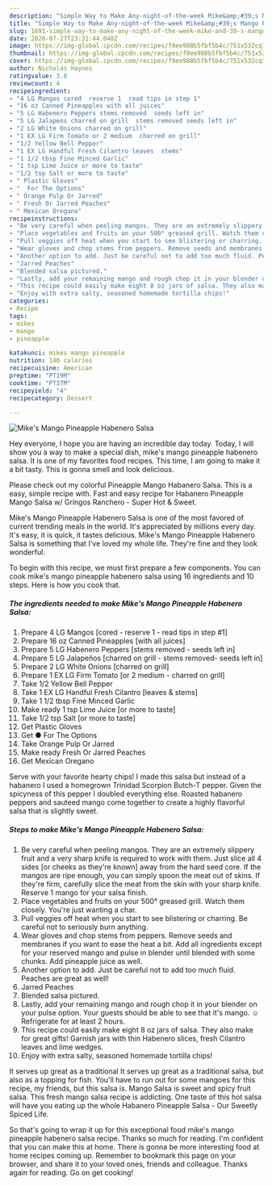 ```yaml
---
description: "Simple Way to Make Any-night-of-the-week Mike&amp;#39;s Mango Pineapple Habenero Salsa"
title: "Simple Way to Make Any-night-of-the-week Mike&amp;#39;s Mango Pineapple Habenero Salsa"
slug: 1691-simple-way-to-make-any-night-of-the-week-mike-and-39-s-mango-pineapple-habenero-salsa
date: 2020-07-27T23:31:44.048Z
image: https://img-global.cpcdn.com/recipes/f0ee988b5fbf5b4c/751x532cq70/mikes-mango-pineapple-habenero-salsa-recipe-main-photo.jpg
thumbnail: https://img-global.cpcdn.com/recipes/f0ee988b5fbf5b4c/751x532cq70/mikes-mango-pineapple-habenero-salsa-recipe-main-photo.jpg
cover: https://img-global.cpcdn.com/recipes/f0ee988b5fbf5b4c/751x532cq70/mikes-mango-pineapple-habenero-salsa-recipe-main-photo.jpg
author: Nicholas Haynes
ratingvalue: 3.8
reviewcount: 4
recipeingredient:
- "4 LG Mangos cored  reserve 1  read tips in step 1"
- "16 oz Canned Pineapples with all juices"
- "5 LG Habenero Peppers stems removed  seeds left in"
- "5 LG Jalapeos charred on grill  stems removed seeds left in"
- "2 LG White Onions charred on grill"
- "1 EX LG Firm Tomato or 2 medium  charred on grill"
- "1/2 Yellow Bell Pepper"
- "1 EX LG Handful Fresh Cilantro leaves  stems"
- "1 1/2 tbsp Fine Minced Garlic"
- "1 tsp Lime Juice or more to taste"
- "1/2 tsp Salt or more to taste"
- " Plastic Gloves"
- "  For The Options"
- " Orange Pulp Or Jarred"
- " Fresh Or Jarred Peaches"
- " Mexican Oregano"
recipeinstructions:
- "Be very careful when peeling mangos. They are an extremely slippery fruit and a very sharp knife is required to work with them. Just slice all 4 sides [or cheeks as they&#39;re known] away from the hard seed core. If the mangos are ripe enough, you can simply spoon the meat out of skins. If they&#39;re firm, carefully slice the meat from the skin with your sharp knife. Reserve 1 mango for your salsa finish."
- "Place vegetables and fruits on your 500° greased grill. Watch them closely. You&#39;re just wanting a char."
- "Pull veggies off heat when you start to see blistering or charring. Be careful not to seriously burn anything."
- "Wear gloves and chop stems from peppers. Remove seeds and membranes if you want to ease the heat a bit. Add all ingredients except for your reserved mango and pulse in blender until blended with some chunks. Add pineapple juice as well."
- "Another option to add. Just be careful not to add too much fluid. Peaches are great as well!"
- "Jarred Peaches"
- "Blended salsa pictured."
- "Lastly, add your remaining mango and rough chop it in your blender on your pulse option. Your guests should be able to see that it&#39;s mango. ☺ Refrigerate for at least 2 hours."
- "This recipe could easily make eight 8 oz jars of salsa. They also make for great gifts! Garnish jars with thin Habenero slices, fresh Cilantro leaves and lime wedges."
- "Enjoy with extra salty, seasoned homemade tortilla chips!"
categories:
- Recipe
tags:
- mikes
- mango
- pineapple

katakunci: mikes mango pineapple 
nutrition: 140 calories
recipecuisine: American
preptime: "PT19M"
cooktime: "PT37M"
recipeyield: "4"
recipecategory: Dessert

---
```



![Mike&#39;s Mango Pineapple Habenero Salsa](https://img-global.cpcdn.com/recipes/f0ee988b5fbf5b4c/751x532cq70/mikes-mango-pineapple-habenero-salsa-recipe-main-photo.jpg)

Hey everyone, I hope you are having an incredible day today. Today, I will show you a way to make a special dish, mike&#39;s mango pineapple habenero salsa. It is one of my favorites food recipes. This time, I am going to make it a bit tasty. This is gonna smell and look delicious.

Please check out my colorful Pineapple Mango Habanero Salsa. This is a easy, simple recipe with. Fast and easy recipe for Habanero Pineapple Mango Salsa w/ Gringos Ranchero - Super Hot &amp; Sweet.

Mike&#39;s Mango Pineapple Habenero Salsa is one of the most favored of current trending meals in the world. It's appreciated by millions every day. It's easy, it is quick, it tastes delicious. Mike&#39;s Mango Pineapple Habenero Salsa is something that I've loved my whole life. They're fine and they look wonderful.


To begin with this recipe, we must first prepare a few components. You can cook mike&#39;s mango pineapple habenero salsa using 16 ingredients and 10 steps. Here is how you cook that.

<!--inarticleads1-->

##### The ingredients needed to make Mike&#39;s Mango Pineapple Habenero Salsa:

1. Prepare 4 LG Mangos [cored - reserve 1 - read tips in step #1]
1. Prepare 16 oz Canned Pineapples [with all juices]
1. Prepare 5 LG Habenero Peppers [stems removed - seeds left in]
1. Prepare 5 LG Jalapeños [charred on grill - stems removed- seeds left in]
1. Prepare 2 LG White Onions [charred on grill]
1. Prepare 1 EX LG Firm Tomato [or 2 medium - charred on grill]
1. Take 1/2 Yellow Bell Pepper
1. Take 1 EX LG Handful Fresh Cilantro [leaves &amp; stems]
1. Take 1 1/2 tbsp Fine Minced Garlic
1. Make ready 1 tsp Lime Juice [or more to taste]
1. Take 1/2 tsp Salt [or more to taste]
1. Get  Plastic Gloves
1. Get  ● For The Options
1. Take  Orange Pulp Or Jarred
1. Make ready  Fresh Or Jarred Peaches
1. Get  Mexican Oregano


Serve with your favorite hearty chips! I made this salsa but instead of a habanero I used a homegrown Trinidad Scorpion Butch-T pepper. Given the spicyness of this pepper I doubled everything else. Roasted habanero peppers and sauteed mango come together to create a highly flavorful salsa that is slightly sweet. 

<!--inarticleads2-->

##### Steps to make Mike&#39;s Mango Pineapple Habenero Salsa:

1. Be very careful when peeling mangos. They are an extremely slippery fruit and a very sharp knife is required to work with them. Just slice all 4 sides [or cheeks as they&#39;re known] away from the hard seed core. If the mangos are ripe enough, you can simply spoon the meat out of skins. If they&#39;re firm, carefully slice the meat from the skin with your sharp knife. Reserve 1 mango for your salsa finish.
1. Place vegetables and fruits on your 500° greased grill. Watch them closely. You&#39;re just wanting a char.
1. Pull veggies off heat when you start to see blistering or charring. Be careful not to seriously burn anything.
1. Wear gloves and chop stems from peppers. Remove seeds and membranes if you want to ease the heat a bit. Add all ingredients except for your reserved mango and pulse in blender until blended with some chunks. Add pineapple juice as well.
1. Another option to add. Just be careful not to add too much fluid. Peaches are great as well!
1. Jarred Peaches
1. Blended salsa pictured.
1. Lastly, add your remaining mango and rough chop it in your blender on your pulse option. Your guests should be able to see that it&#39;s mango. ☺ Refrigerate for at least 2 hours.
1. This recipe could easily make eight 8 oz jars of salsa. They also make for great gifts! Garnish jars with thin Habenero slices, fresh Cilantro leaves and lime wedges.
1. Enjoy with extra salty, seasoned homemade tortilla chips!


It serves up great as a traditional It serves up great as a traditional salsa, but also as a topping for fish. You&#39;ll have to run out for some mangoes for this recipe, my friends, but this salsa is. Mango Salsa is sweet and spicy fruit salsa. This fresh mango salsa recipe is addicting. One taste of this hot salsa will have you eating up the whole Habanero Pineapple Salsa - Our Sweetly Spiced Life. 

So that's going to wrap it up for this exceptional food mike&#39;s mango pineapple habenero salsa recipe. Thanks so much for reading. I'm confident that you can make this at home. There is gonna be more interesting food at home recipes coming up. Remember to bookmark this page on your browser, and share it to your loved ones, friends and colleague. Thanks again for reading. Go on get cooking!
